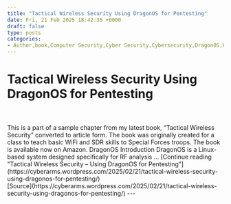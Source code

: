```yaml
---
title: "Tactical Wireless Security Using DragonOS for Pentesting"
date: Fri, 21 Feb 2025 18:42:35 +0000
draft: false
type: posts
categories: 
- Author,book,Computer Security,Cyber Security,Cybersecurity,DragonOS,Hacking,HackRF,Infosec,Network Security,Pentesting,Privacy,Raspberry Pi,RedTeam,SDR,Security,technology
---
```

# Tactical Wireless Security Using DragonOS for Pentesting

<br/>

<br/>
This is a part of a sample chapter from my latest book, “Tactical Wireless Security” converted to article form. The book was originally created for a class to teach basic WiFi and SDR skills to Special Forces troops. The book is available now on Amazon. DragonOS Introduction DragonOS is a Linux-based system designed specifically for RF analysis … [Continue reading "Tactical Wireless Security – Using DragonOS for Pentesting"](https://cyberarms.wordpress.com/2025/02/21/tactical-wireless-security-using-dragonos-for-pentesting/)

<br/>
[Source](https://cyberarms.wordpress.com/2025/02/21/tactical-wireless-security-using-dragonos-for-pentesting/)
---
